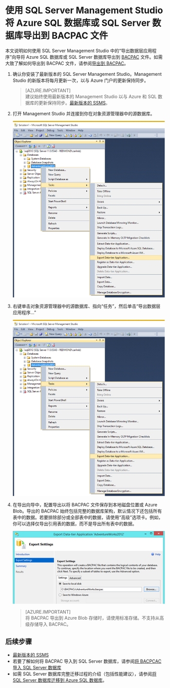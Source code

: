 <properties
    pageTitle="SSMS：将数据库导出到 BACPAC 文件 (Azure) | Azure"
    description="本文说明如何使用 SQL Server Management Studio 中的“导出数据层应用程序”向导将 SQL Server 数据库导出到 BACPAC 文件。"
    keywords="Azure SQL 数据库, 数据库迁移, 导出数据库, 导出 BACPAC 文件, 导出数据层应用程序向导"
    services="sql-database"
    documentationcenter=""
    author="CarlRabeler"
    manager="jhubbard"
    editor="" />
<tags
    ms.assetid="19c2dab4-81a6-411d-b08a-0ef79b90fbce"
    ms.service="sql-database"
    ms.custom="migrate and move"
    ms.devlang="NA"
    ms.topic="article"
    ms.tgt_pltfrm="NA"
    ms.workload="sqldb-migrate"
    ms.date="02/07/2017"
    wacn.date="03/24/2017"
    ms.author="carlrab" />  


# 使用 SQL Server Management Studio 将 Azure SQL 数据库或 SQL Server 数据库导出到 BACPAC 文件		
		
本文说明如何使用 SQL Server Management Studio 中的“导出数据层应用程序”向导将 Azure SQL 数据库或 SQL Server 数据库导出到 [BACPAC](https://msdn.microsoft.com/zh-cn/library/ee210546.aspx#Anchor_4) 文件。如需大致了解如何导出到 BACPAC 文件，请参阅[导出到 BACPAC](/documentation/articles/sql-database-export/)。
		
1. 确认你安装了最新版本的 SQL Server Management Studio。Management Studio 的新版本将每月更新一次，以与 Azure 门户的更新保持同步。
   		
    > [AZURE.IMPORTANT]		
    >建议始终使用最新版本的 Management Studio 以与 Azure 和 SQL 数据库的更新保持同步。[最新版本的 SSMS](https://msdn.microsoft.com/zh-cn/library/mt238290.aspx)。
    > 		
 		
2. 打开 Management Studio 并连接到你在对象资源管理器中的源数据库。
    		
     ![通过“任务”菜单导出数据层应用程序](./media/sql-database-cloud-migrate/MigrateUsingBACPAC01.png)
3. 右键单击对象资源管理器中的源数据库、指向“任务”，然后单击“导出数据层应用程序...”
    		
     ![通过“任务”菜单导出数据层应用程序](./media/sql-database-cloud-migrate/TestForCompatibilityUsingSSMS01.png)
4. 在导出向导中，配置导出以将 BACPAC 文件保存到本地磁盘位置或 Azure Blob。导出的 BACPAC 始终包括完整的数据库架构，默认情况下还包括所有表中的数据。若要排除部分或全部表中的数据，请使用“高级”选项卡。例如，你可以选择仅导出引用表的数据，而不是导出所有表中的数据。
 		
     ![导出设置](./media/sql-database-cloud-migrate/MigrateUsingBACPAC02.png)  

 		
    > [AZURE.IMPORTANT]		
    >将 BACPAC 导出到 Azure Blob 存储时，请使用标准存储。不支持从高级存储导入 BACPAC。
    >		
    		
## 后续步骤		
* [最新版本的 SSMS](https://msdn.microsoft.com/zh-cn/library/mt238290.aspx)
* 若要了解如何将 BACPAC 导入到 SQL Server 数据库，请参阅[将 BACPCAC 导入 SQL Server 数据库](https://msdn.microsoft.com/zh-cn/library/hh710052.aspx)
* 如需 SQL Server 数据库完整迁移过程的介绍（包括性能建议），请参阅[将 SQL Server 数据库迁移到 Azure SQL 数据库](/documentation/articles/sql-database-cloud-migrate/)。

	

<!---HONumber=Mooncake_0320_2017-->